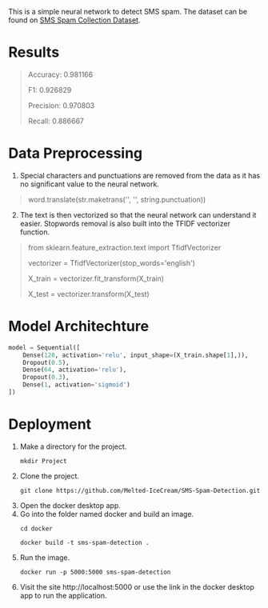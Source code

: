 This is a simple neural network to detect SMS spam. The dataset can be found on [SMS Spam Collection Dataset](https://www.kaggle.com/datasets/uciml/sms-spam-collection-dataset).

# Results
> Accuracy: 0.981166
>
> F1: 0.926829
>
> Precision: 0.970803
>
> Recall: 0.886667

# Data Preprocessing
1. Special characters and punctuations are removed from the data as it has no significant value to the neural network.
> word.translate(str.maketrans('', '', string.punctuation))
2. The text is then vectorized so that the neural network can understand it easier. Stopwords removal is also built into the TFIDF vectorizer function.
> from sklearn.feature_extraction.text import TfidfVectorizer
>
> vectorizer = TfidfVectorizer(stop_words='english')
> 
> X_train = vectorizer.fit_transform(X_train)
> 
> X_test = vectorizer.transform(X_test)

# Model Architechture
```python
model = Sequential([
    Dense(128, activation='relu', input_shape=(X_train.shape[1],)),
    Dropout(0.5),
    Dense(64, activation='relu'),
    Dropout(0.3),
    Dense(1, activation='sigmoid')
])
```

# Deployment
1. Make a directory for the project.
   ```
   mkdir Project
   ```
2. Clone the project.
   ```
   git clone https://github.com/Melted-IceCream/SMS-Spam-Detection.git
   ```
3. Open the docker desktop app.
4. Go into the folder named docker and build an image.
   ```
   cd docker
   ```
   ```
   docker build -t sms-spam-detection .
   ```
5. Run the image.
   ```
   docker run -p 5000:5000 sms-spam-detection
   ```
6. Visit the site http://localhost:5000 or use the link in the docker desktop app to run the application.
